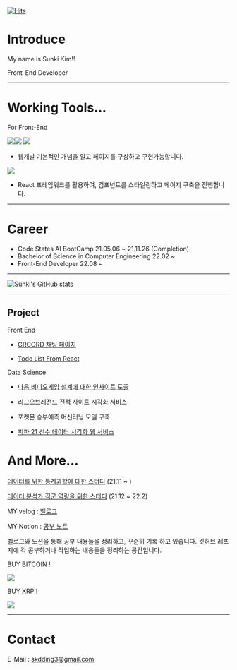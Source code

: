 [![Hits](https://hits.seeyoufarm.com/api/count/incr/badge.svg?url=https%3A%2F%2Fgithub.com%2Fskdding3%2Fhit-counter&count_bg=%2379C83D&title_bg=%23555555&icon=&icon_color=%23E7E7E7&title=hits&edge_flat=false)](https://hits.seeyoufarm.com)


# Introduce

My name is Sunki Kim!!

Front-End Developer

----------------------------------------------------------------------------------------------
# Working Tools...

For Front-End

<img src="https://img.shields.io/badge/Html5-E44D26?style=flat-square&logo=Html5&logoColor=white"/><img src="https://img.shields.io/badge/CSS3-1572B6?style=flat-square&logo=CSS3&logoColor=white"/> <img src="https://img.shields.io/badge/JavaScript-F7DF1E?style=flat-square&logo=JavaScript&logoColor=white"/> 
- 웹개발 기본적인 개념을 알고 페이지를 구상하고 구현가능합니다. 

<img src="https://img.shields.io/badge/React-61DAFB?style=flat-square&logo=React&logoColor=white"/>

- React 프레임워크를 활용하여, 컴포넌트를 스타일링하고  페이지 구축을 진행합니다. 



----------------------------------------------------------------------------------------------

# Career
- Code States AI BootCamp 21.05.06 ~ 21.11.26 (Completion)
- Bachelor of Science in Computer Engineering 22.02 ~
- Front-End Developer 22.08 ~

----------------------------------------------------------------------------------------------


![Sunki's GitHub stats](https://github-readme-stats.vercel.app/api?username=skdding3&show_icons=true&theme=radical)

----------------------------------------------------------------------------------------------

## Project

Front End

- [GRCORD 채팅 페이지](https://github.com/skdding3/grcord)

- [Todo List From React](https://github.com/skdding3/react-todolist)

Data Science

- [다음 비디오게임 설계에 대한 인사이트 도출](https://github.com/skdding3/Project/blob/main/Section1_Project_Sunki.ipynb)

- [리그오브레전드 전적 사이트 시각화 서비스](https://www.notion.so/skdding/LOL-Data-Analysis-f6b1cc37dab44ac99888ac3f3da2b448)

- 포켓몬 승부예측 머신러닝 모델 구축

- [피파 21 선수 데이터 시각화 웹 서비스](https://github.com/skdding3/Project/tree/main/Project%203/FIFA%20Data%20Analysis%20Service)


# And More...

[데이터를 위한 통계과학에 대한 스터디](https://github.com/for-Statistics/Basic_statistic) (21.11 ~ )

[데이터 분석가 직군 역량을 위한 스터디](https://github.com/skdding3/Data-Analyst-Study) (21.12 ~ 22.2)



MY velog : [벨로그](https://velog.io/@skdding3)

MY Notion :  [공부 노트](https://www.notion.so/skdding/Front-End-53f8d18890284fe9bf41bbf329e8e065)


벨로그와 노션을 통해 공부 내용들을 정리하고, 꾸준히 기록 하고 있습니다.
깃허브 레포지에 각 공부하거나 작업하는 내용들을 정리하는 공간입니다.




BUY BITCOIN ! 

<img src="https://img.shields.io/badge/Bitcoin-000000?style=for-the-badge&logo=bitcoin&logoColor=white">

BUY XRP !

<img src="https://img.shields.io/badge/XRP-000000?style=for-the-badge&logo=Ripple&logoColor=white">



-----------------------------------------------------------------------------------------------
# Contact

E-Mail : skdding3@gmail.com

